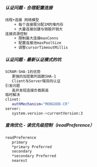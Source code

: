 ##### 认证问题 - 合理配置连接
```bash
线程+连接 网络模型
    + 每个连接需分配1M的堆内存
    + 大量连接创建与销毁开销大
连接资源控制
    + 限制最大连接maxConns
    + 配置连接池maxPoolSize
    + 调整cursorTimeoutMillis
```
##### 认证问题 - 最新认证模式的坑
```bash
SCRAM-SHA-1的优势
   更强的加密散列函数SHA-1
   Client与Server端双向认证
引发问题
   高并发短连接负载飙高
临时解决
clinet:
   authMechanism="MONGODB-CR"
server:
   system.version->currentVersion:3
```
##### 查询优化 - 读优先级控制（readPreference）
```bash
readPreference
   primary
   *primary Preferred
   secondary
   *secondary Preferred
   nearest
```
